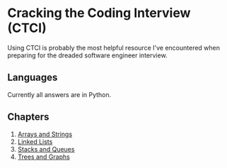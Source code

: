 # Cracking the Coding Interview (CTCI)

Using CTCI is probably the most helpful resource I've encountered when
preparing for the dreaded software engineer interview.

## Languages

Currently all answers are in Python.

## Chapters

1. [Arrays and Strings]
1. [Linked Lists]
1. [Stacks and Queues]
1. [Trees and Graphs]

[arrays and strings]: ./arrays-and-strings/
[linked lists]: ./linked-lists/
[stacks and queues]: ./stacks-and-queues/
[trees and graphs]: ./trees-and-graphs/

